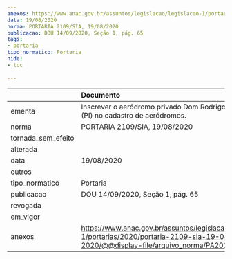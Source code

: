 ```yaml
---
anexos: https://www.anac.gov.br/assuntos/legislacao/legislacao-1/portarias/2020/portaria-2109-sia-19-08-2020/@@display-file/arquivo_norma/PA2020-2109.pdf
data: 19/08/2020
norma: PORTARIA 2109/SIA, 19/08/2020
publicacao: DOU 14/09/2020, Seção 1, pág. 65
tags:
- portaria
tipo_normatico: Portaria
hide: 
- toc 
 
---
```


|                    | Documento                                                                                                                                         |
|:-------------------|:--------------------------------------------------------------------------------------------------------------------------------------------------|
| ementa             | Inscrever o aeródromo privado Dom Rodrigo El Manco (PI) no cadastro de aeródromos.                                                                |
| norma              | PORTARIA 2109/SIA, 19/08/2020                                                                                                                     |
| tornada_sem_efeito |                                                                                                                                                   |
| alterada           |                                                                                                                                                   |
| data               | 19/08/2020                                                                                                                                        |
| outros             |                                                                                                                                                   |
| tipo_normatico     | Portaria                                                                                                                                          |
| publicacao         | DOU 14/09/2020, Seção 1, pág. 65                                                                                                                  |
| revogada           |                                                                                                                                                   |
| em_vigor           |                                                                                                                                                   |
| anexos             | https://www.anac.gov.br/assuntos/legislacao/legislacao-1/portarias/2020/portaria-2109-sia-19-08-2020/@@display-file/arquivo_norma/PA2020-2109.pdf |